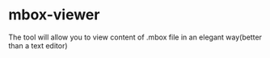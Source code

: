 # mbox-viewer
The tool will allow you to view content of .mbox file in an elegant way(better than a text editor)
